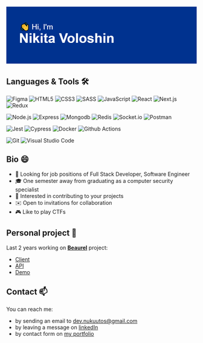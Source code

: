 ![header](https://github.com/nukuutos/nukuutos/blob/main/header.png?raw=true)

## Languages & Tools 🛠

![Figma](https://img.shields.io/badge/-Figma-05122A?style=flat&logo=figma)
![HTML5](https://img.shields.io/badge/-HTML5-05122A?style=flat&logo=html5)
![CSS3](https://img.shields.io/badge/-CSS3-05122A?style=flat&logo=css3&logoColor=264de4)
![SASS](https://img.shields.io/badge/-SCSS-05122A?style=flat&logo=sass) 
![JavaScript](https://img.shields.io/badge/-JavaScript-05122A?style=flat&logo=javascript)
![React](https://img.shields.io/badge/-React.js-05122A?style=flat&logo=react)
![Next.js](https://img.shields.io/badge/-Next.js-05122A?style=flat&logo=next.js)
![Redux](https://img.shields.io/badge/-Redux-05122A?style=flat&logo=redux&logoColor=764abc)

![Node.js](https://img.shields.io/badge/-Node.js-05122A?style=flat&logo=node.js)
![Express](https://img.shields.io/badge/-Express-05122A?style=flat&logo=express)
![Mongodb](https://img.shields.io/badge/-MongoDB-05122A?style=flat&logo=mongodb)
![Redis](https://img.shields.io/badge/-Redis-05122A?style=flat&logo=redis) 
![Socket.io](https://img.shields.io/badge/-Socket.io-05122A?style=flat&logo=socket.io)
![Postman](https://img.shields.io/badge/-Postman-05122A?style=flat&logo=postman)

![Jest](https://img.shields.io/badge/-Jest-05122A?style=flat&logo=jest&logoColor=C21325)
![Cypress](https://img.shields.io/badge/-Cypress-05122A?style=flat&logo=cypress)
![Docker](https://img.shields.io/badge/-Docker-05122A?style=flat&logo=docker)
![Github Actions](https://img.shields.io/badge/-Github%20Actions-05122A?style=flat&logo=githubactions&logoColor=FFFFFF)

![Git](https://img.shields.io/badge/-Git-05122A?style=flat&logo=git)
![Visual Studio Code](https://img.shields.io/badge/-Visual%20Studio%20Code-05122A?style=flat&logo=visual-studio-code&logoColor=007ACC)

## Bio 😄

- 👀 Looking for job positions of Full Stack Developer, Software Engineer
- 🎓 One semester away from graduating as a computer security specialist
- 💞 Interested in contributing to your projects
- ✉️ Open to invitations for collaboration
- 🎮 Like to play CTFs

## Personal project 💼

Last 2 years working on <ins>**Beaurel**</ins> project:
- [Client](https://github.com/nukuutos/beaurel-client)
- [API](https://github.com/nukuutos/beaurel-api)
- [Demo](https://github.com/nukuutos/beaurel-demo)

## Contact 📫

 You can reach me:
- by sending an email to dev.nukuutos@gmail.com
- by leaving a message on [linkedIn](https://linkedin.com/in/nukuutos)
- by contact form on [my portfolio](https://nukuutos.github.io/portfolio)
